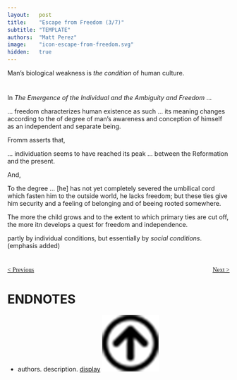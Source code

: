 ```yaml
---
layout:   post
title:    "Escape from Freedom (3/7)"
subtitle: "TEMPLATE"
authors:  "Matt Perez"
image:    "icon-escape-from-freedom.svg"
hidden:   true
---
```


<div style='display:none; '>
 <p>Published in 1941, Pim de Morre, <em>Corporate Rebels</em>, reminded me of this book which I read when I was 18-19 years old (I am 73 now).</p>
</div>

<div class="_citation">
 <p>Man&rsquo;s biological weakness is <em>the condition</em> of human culture.</p>
</div>

<h1></h1>
 <p>In <em>The Emergence of the Individual and the Ambiguity and Freedom</em> &hellip;</p>
 
<div class="_citation">
 <p>&hellip; freedom characterizes human existence as such &hellip; its meaning changes according to the of degree of man&rsquo;s awareness and conception of himself as an independent and separate being.</p>
</div>
<p>Fromm asserts that,</p>
 <div class="_citation">
  &hellip; individuation seems to have reached its peak &hellip; between the Reformation and the present.
 </div>
<p>And,</p>
 <div class="_citation">
  <p>To the degree &hellip; [he] has not yet completely severed the umbilical cord which fasten him to the outside world, he lacks freedom; but these ties give him security and a feeling of belonging and of beeing rooted somewhere.</p>
 </div>

 <div class="_citation">
  <p>The more the child grows and to the extent to which primary ties are cut off, the more itn develops a quest for freedom and independence.</p>
 </div>

 <div class="_citation">
  <p>partly by individual conditions, but essentially by <em>social conditions</em>. (<span style="font-name:courier new" >emphasis added</span>)</p>
 </div>

<h1></h1>
 <p></p>
 <p></p>

<h1></h1>
 <p></p>

<div style="margin-bottom:1in; font-family: American Typewriter, serif; ">
 <span style="float:left; ">
  <a href="https://radicalcompanies.com/2024/12/22/escape-from-freedom">&lt; Previous</a>
 </span>
 <span style="float:right; ">
  <a href="https://radicalcompanies.com/2024/12/23/escape-from-freedom">Next &gt;</a>
 </span>
</div>

<h1 class="_section">ENDNOTES</h1>
 <ul>
  <li id="en01">
   <p class="_list-item">
    authors.
    description.
    <a href="display" target="_blank">display</a>
    <a class="_uparrow" href="#bm01"><img src="/assets/img/arrow-up-icon.png"></a>
   </p>
  </li>
 </ul>
